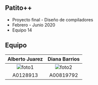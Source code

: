 ## Patito++

 - Proyecto final - Diseño de compiladores 
 - Febrero - Junio 2020
 - Equipo 14

## Equipo


|  **Alberto Juarez** | **Diana Barrios** |
| :---: |:---:|
|  ![foto1](https://avatars3.githubusercontent.com/u/21068627?v=3&s=200) | ![foto2](https://avatars3.githubusercontent.com/u/21281689?v=3&s=200)  |
|  A0128913 | A00819792 |
